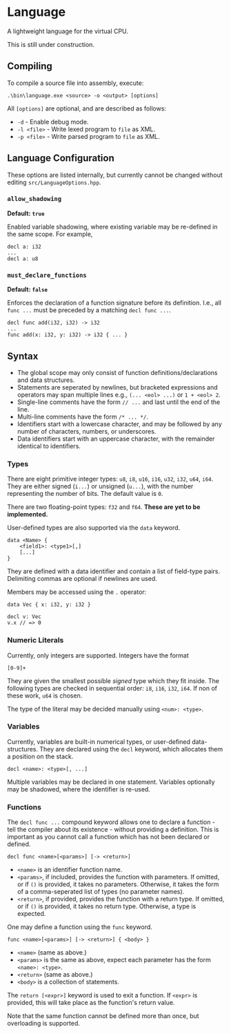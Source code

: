 # Language
A lightweight language for the virtual CPU.

This is still under construction.

## Compiling
To compile a source file into assembly, execute:
```
.\bin\language.exe <source> -o <output> [options]
```

All `[options]` are optional, and are described as follows:
- `-d` - Enable debug mode.
- `-l <file>` - Write lexed program to `file` as XML.
- `-p <file>` - Write parsed program to `file` as XML.

## Language Configuration
These options are listed internally, but currently cannot be changed without editing `src/LanguageOptions.hpp`.

### `allow_shadowing`

**Default: `true`**

Enabled variable shadowing, where existing variable may be re-defined in the same scope. For example,

```
decl a: i32
...
decl a: u8
```

### `must_declare_functions`

**Default: `false`**

Enforces the declaration of a function signature before its definition. I.e., all `func ...` must be preceded by a matching `decl func ...`.

```
decl func add(i32, i32) -> i32
...
func add(x: i32, y: i32) -> i32 { ... }
```

## Syntax

- The global scope may only consist of function definitions/declarations and data structures.
- Statements are seperated by newlines, but bracketed expressions and operators may span multiple lines e.g., `(... <eol> ...)` or `1 + <eol> 2`.
- Single-line comments have the form `// ...` and last until the end of the line.
- Multi-line comments have the form `/* ... */`.
- Identifiers start with a lowercase character, and may be followed by any number of characters, numbers, or underscores.
- Data identifiers start with an uppercase character, with the remainder identical to identifiers.

### Types

There are eight primitive integer types: `u8`, `i8`, `u16`, `i16`, `u32`, `i32`, `u64`, `i64`. They are either signed (`i...`) or unsigned (`u...`), with the number representing the number of bits. The default value is `0`.

There are two floating-point types: `f32` and `f64`. **These are yet to be implemented.**

User-defined types are also supported via the `data` keyword.

```
data <Name> {
    <field1>: <type1>[,]
    [...]
}
```

They are defined with a data identifier and contain a list of field-type pairs. Delimiting commas are optional if newlines are used.

Members may be accessed using the `.` operator:

```
data Vec { x: i32, y: i32 }

decl v: Vec
v.x // => 0
```

### Numeric Literals
Currently, only integers are supported. Integers have the format

```
[0-9]+
```

They are given the smallest possible *signed* type which they fit inside. The following types are checked in sequential order: `i8`, `i16`, `i32`, `i64`. If non of these work, `u64` is chosen.

The type of the literal may be decided manually using `<num>: <type>`.

### Variables
Currently, variables are built-in numerical types, or user-defined data-structures. They are declared using the `decl` keyword, which allocates them a position on the stack.

```
decl <name>: <type>[, ...]
```

Multiple variables may be declared in one statement. Variables optionally may be shadowed, where the identifier is re-used.

### Functions

The `decl func ...` compound keyword allows one to declare a function - tell the compiler about its existence - without providing a definition.
This is important as you cannot call a function which has not been declared or defined.

```
decl func <name>[<params>] [-> <return>]
```

- `<name>` is an identifier function name.
- `<params>`, if included, provides the function with parameters. If omitted, or if `()` is provided, it takes no parameters. Otherwise, it takes the form of a comma-seperated list of types (no parameter names).
- `<return>`, if provided, provides the function with a return type. If omitted, or if `()` is provided, it takes no return type. Otherwise, a type is expected.

One may define a function using the `func` keyword.

```
func <name>[<params>] [-> <return>] { <body> }
```

- `<name>` (same as above.)
- `<params>` is the same as above, expect each parameter has the form `<name>: <type>`.
- `<return>` (same as above.)
- `<body>` is a collection of statements.

The `return [<expr>]` keyword is used to exit a function. If `<expr>` is provided, this will take place as the function's return value.

Note that the same function cannot be defined more than once, but overloading is supported.
